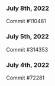 ### July 8th, 2022

Commit #110481

### July 5th, 2022

Commit #314353


### July 4th, 2022

Commit #72281
